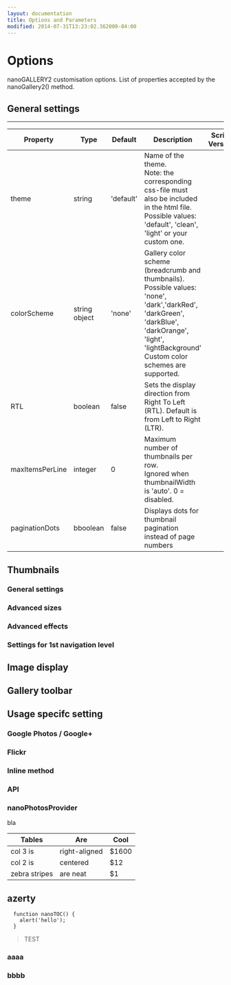 ```yaml
---
layout: documentation
title: Options and Parameters
modified: 2014-07-31T13:23:02.362000-04:00
---
```


# Options

nanoGALLERY2 customisation options. List of properties accepted by the nanoGallery2() method.

## General settings

-----

| Property | Type | Default | Description | Script<br>Version |
| ----- | ----- | ----- | ----- | ----- |
| theme | string | 'default' |Name of the theme.<br>Note: the corresponding css-file must also be included in the html file.<br>Possible values: 'default', 'clean', 'light' or your custom one. ||
| colorScheme | string<br>object | 'none' | Gallery color scheme (breadcrumb and thumbnails).<br>Possible values: 'none', 'dark','darkRed', 'darkGreen', 'darkBlue', 'darkOrange', 'light', 'lightBackground'<br>Custom color schemes are supported. ||
| RTL | boolean | false | Sets the display direction from Right To Left (RTL). Default is from Left to Right (LTR). ||
| maxItemsPerLine	| integer |	0	| Maximum number of thumbnails per row.<br> Ignored when thumbnailWidth is 'auto'. 0 = disabled.||
| paginationDots | bboolean | false | Displays dots for thumbnail pagination instead of page numbers ||

## Thumbnails

### General settings


### Advanced sizes


### Advanced effects


### Settings for 1st navigation level

## Image display

## Gallery toolbar

## Usage specifc setting


### Google Photos / Google+

### Flickr

### Inline method

### API

### nanoPhotosProvider




bla

| Tables        | Are           | Cool  |
| ------------- | ------------- | ----- |
| col 3 is      | right-aligned | $1600 |
| col 2 is      | centered      |   $12 |
| zebra stripes | are neat      |    $1 |

## azerty

```
  function nanoTOC() {
    alert('hello');
  }
```

> TEST


### aaaa

### bbbb

